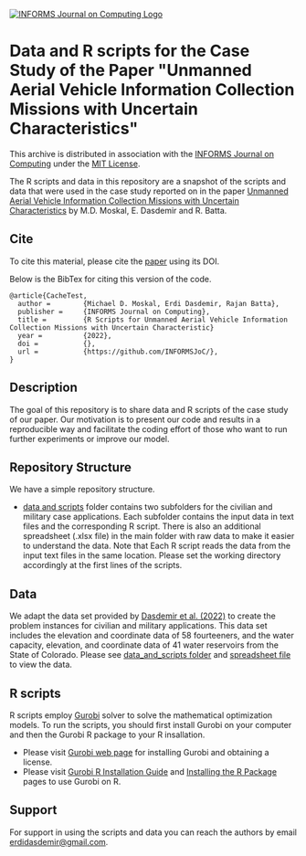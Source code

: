 [![INFORMS Journal on Computing Logo](https://INFORMSJoC.github.io/logos/INFORMS_Journal_on_Computing_Header.jpg)](https://pubsonline.informs.org/journal/ijoc)

# Data and R scripts for the Case Study of the Paper "Unmanned Aerial Vehicle Information Collection Missions with Uncertain Characteristics"

This archive is distributed in association with the [INFORMS Journal on Computing](https://pubsonline.informs.org/journal/ijoc) under the [MIT License](LICENSE).

The R scripts and data in this repository are a snapshot of the scripts and data that were used in the case study reported on in the paper
[Unmanned Aerial Vehicle Information Collection Missions with Uncertain Characteristics](https://doi.org/) by M.D. Moskal, E. Dasdemir and R. Batta.


## Cite
To cite this material, please cite the [paper](https://doi.org/) using its DOI.

Below is the BibTex for citing this version of the code.

```
@article{CacheTest,
  author =        {Michael D. Moskal, Erdi Dasdemir, Rajan Batta},
  publisher =     {INFORMS Journal on Computing},
  title =         {R Scripts for Unmanned Aerial Vehicle Information Collection Missions with Uncertain Characteristic}
  year =          {2022},
  doi =           {},
  url =           {https://github.com/INFORMSJoC/},
}  
```

## Description

The goal of this repository is to share data and R scripts of the case study of our paper.  Our motivation is to present our code and results in a reproducible way and facilitate the coding effort of those who want to run further experiments or improve our model.

## Repository Structure
We have a simple repository structure.

- [data and scripts](data_and_scripts) folder contains two subfolders for the civilian and military case applications. Each subfolder contains the input data in text files and the corresponding R script. There is also an additional spreadsheet (.xlsx file) in the main folder with raw data to make it easier to understand the data. Note that Each R script reads the data from the input text files in the same location. Please set the working directory accordingly at the first lines of the scripts.

## Data
We adapt the data set provided by [Dasdemir et al. (2022)](https://doi.org/10.1016/j.cor.2022.105882) to create the problem instances for civilian and military applications. This data set includes the elevation and coordinate data of 58 fourteeners, and the water capacity, elevation, and coordinate data of 41 water reservoirs from the State of Colorado. Please see [data_and_scripts folder](data_and_scripts) and [spreadsheet file](data_and_scripts/colorado-data-for-uav-case-study.xlsx) to view the data.

## R scripts
R scripts employ [Gurobi](www.gurobi.com) solver to solve the mathematical optimization models. To run the scripts, you should first install Gurobi on your computer and then the Gurobi R package to your R insallation.

- Please visit [Gurobi web page](https://www.gurobi.com/) for installing Gurobi and obtaining a license.
-  Please visit [Gurobi R Installation Guide](https://cran.r-project.org/web/packages/prioritizr/vignettes/gurobi_installation.html) and [Installing the R Package](https://www.gurobi.com/documentation/9.5/quickstart_windows/r_ins_the_r_package.html) pages to use Gurobi on R.

## Support
For support in using the scripts and data you can reach the authors by email erdidasdemir@gmail.com.
